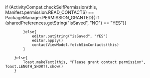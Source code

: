 if (ActivityCompat.checkSelfPermission(this, Manifest.permission.READ_CONTACTS) == PackageManager.PERMISSION_GRANTED){
            if (sharedPreferences.getString("isSaved", "NO") == "YES"){

            }else{
                editor.putString("isSaved", "YES")
                editor.apply()
                contactViewModel.fetchSimContacts(this)
            }

        }else{
            Toast.makeText(this, "Please grant contact permission", Toast.LENGTH_SHORT).show()
        }
